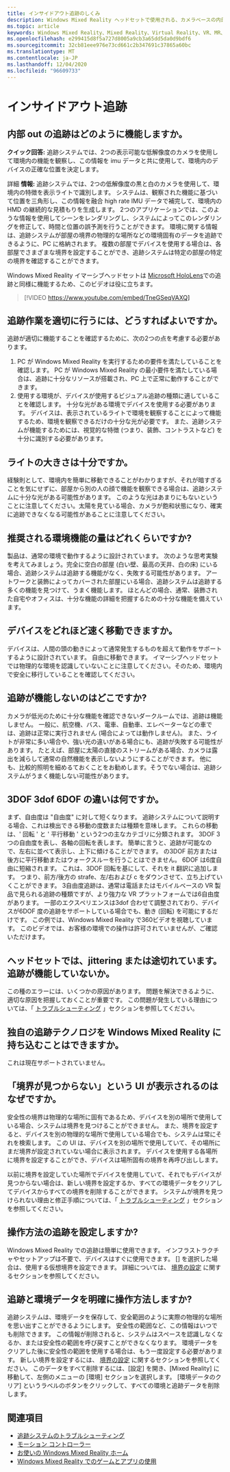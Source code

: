 ```yaml
---
title: インサイドアウト追跡のしくみ
description: Windows Mixed Reality ヘッドセットで使用される、カメラベースの内部 out 追跡システムに関する情報。
ms.topic: article
keywords: Windows Mixed Reality、Mixed Reality、Virtual Reality、VR、MR、インサイド out、インサイド out、追跡、カメラ
ms.openlocfilehash: e299415d8f5a727d8005a9cb3a65dd5da0d9bdf6
ms.sourcegitcommit: 32cb81eee976e73cd661c2b347691c37865a60bc
ms.translationtype: MT
ms.contentlocale: ja-JP
ms.lasthandoff: 12/04/2020
ms.locfileid: "96609733"
---
```

# <a name="inside-out-tracking"></a>インサイドアウト追跡

## <a name="how-does-inside-out-tracking-work"></a>内部 out の追跡はどのように機能しますか。

**クイック回答:** 追跡システムでは、2つの表示可能な低解像度のカメラを使用して環境内の機能を観察し、この情報を imu データと共に使用して、環境内のデバイスの正確な位置を決定します。

詳細 **情報:** 追跡システムでは、2つの低解像度の黒と白のカメラを使用して、環境内の特徴を表示ライトで識別します。 システムは、観察された機能に基づいて位置を三角形し、この情報を融合 high rate IMU データで補完して、環境内の HMD の継続的な見積もりを生成します。 2つのアプリケーションでは、このような情報を使用してシーンをレンダリングし、システムによってこのレンダリングを修正して、時間と位置の誤予測を行うことができます。 環境に関する情報は、追跡システムが部屋の境界の物理的な場所などの環境固有のデータを追跡できるように、PC に格納されます。 複数の部屋でデバイスを使用する場合は、各部屋でさまざまな境界を設定することができ、追跡システムは特定の部屋の特定の境界を確認することができます。

Windows Mixed Reality イマーシブヘッドセットは [Microsoft HoloLens](https://www.microsoft.com/en-us/hololens)での追跡と同様に機能するため、このビデオは役に立ちます。

>[!VIDEO https://www.youtube.com/embed/TneGSeqVAXQ]

## <a name="what-do-i-need-to-make-tracking-work-well"></a>追跡作業を適切に行うには、どうすればよいですか。

追跡が適切に機能することを確認するために、次の2つの点を考慮する必要があります。
1. PC が Windows Mixed Reality を実行するための要件を満たしていることを確認します。 PC が Windows Mixed Reality の最小要件を満たしている場合は、追跡に十分なリソースが搭載され、PC 上で正常に動作することができます。
2. 使用する環境が、デバイスが使用するビジュアル追跡の種類に適していることを確認します。 十分な光がある環境でデバイスを使用する必要があります。 デバイスは、表示されているライトで環境を観察することによって機能するため、環境を観察できるだけの十分な光が必要です。 また、追跡システムが機能するためには、視覚的な特徴 (つまり、装飾、コントラストなど) を十分に識別する必要があります。

## <a name="how-much-light-is-enough-light"></a>ライトの大きさは十分ですか。

経験則として、環境内を簡単に移動できることがわかりますが、それが暗すぎることを気にせずに、部屋から別の人の顔で機能を観察できる場合は、追跡システムに十分な光がある可能性があります。 このような光はあまりにもないということに注意してください。太陽を見ている場合、カメラが飽和状態になり、確実に追跡できなくなる可能性があることに注意してください。 

## <a name="what-is-the-recommended-amount-of-environmental-features"></a>推奨される環境機能の量はどれくらいですか?

製品は、通常の環境で動作するように設計されています。 次のような思考実験を考えてみましょう。完全に空白の部屋 (白い壁、最高の天井、白の床) にいる場合、追跡システムは追跡する機能がなく、失敗する可能性があります。 アートワークと装飾によってカバーされた部屋にいる場合、追跡システムは追跡する多くの機能を見つけて、うまく機能します。 ほとんどの場合、通常、装飾された自宅やオフィスは、十分な機能の詳細を把握するための十分な機能を備えています。

## <a name="how-fast-can-i-move-with-the-device"></a>デバイスをどれほど速く移動できますか。

デバイスは、人間の頭の動きによって通常発生するものを超えて動作をサポートするように設計されています。 自由に移動できます。 イマーシブヘッドセットでは物理的な環境を認識していないことに注意してください。そのため、環境内で安全に移行していることを確認してください。

## <a name="where-will-tracking-not-work"></a>追跡が機能しないのはどこですか?

カメラが低光のために十分な機能を確認できないダークルームでは、追跡は機能しません。 一般に、航空機、バス、電車、自動車、エレベーターなどの車では、追跡は正常に実行されません (場合によっては動作しません)。 また、ライトが非常に多い場合や、強い光の違いがある場合にも、追跡が失敗する可能性があります。 たとえば、部屋に太陽の直接のストリームがある場合、カメラは露出を減らして通常の自然機能を表示しないようにすることができます。 他にも、比較的照明を細めるておくことをお勧めします。そうでない場合は、追跡システムがうまく機能しない可能性があります。 

## <a name="what-is-the-difference-between-3dof-and-6dof"></a>3DOF 3dof 6DOF の違いは何ですか。

まず、自由度は "自由度" に対して短くなります。 追跡システムについて説明する場合、これは検出できる移動の度数または種類を意味します。 これらの移動は、' 回転 ' と ' 平行移動 ' という2つの主なカテゴリに分類されます。 3DOF 3 つの自由度を表し、各軸の回転を表します。 簡単に言うと、追跡が可能なので、左右に並べて表示し、上下に傾けることができます。 の3DOF 前方または後方に平行移動またはウォークスルーを行うことはできません。 6DOF は6度自由に短縮されます。 これは、3DOF 回転を基にして、それを it 翻訳に追加します。 つまり、前方/後方の strafe、左/右および c をダウンさせて、立ち上げていくことができます。 3自由度追跡は、通常は電話またはモバイルベースの VR 製品で見られる追跡の種類ですが、より強力な VR プラットフォームでは6自由度があります。 一部のエクスペリエンスは3dof 合わせて調整されており、デバイスが6DOF 度の追跡をサポートしている場合でも、動き (回転) を可能にするだけです。 この例では、Windows Mixed Reality で360ビデオを視聴しています。 このビデオでは、お客様の環境での操作は許可されていませんが、ご確認いただけます。

## <a name="things-are-jittering-or-stuttering-in-my-headset-is-my-tracking-not-working"></a>ヘッドセットでは、jittering または途切れています。 追跡が機能していないか。

この種のエラーには、いくつかの原因があります。 問題を解決できるように、適切な原因を把握しておくことが重要です。 この問題が発生している理由については、「 [トラブルシューティング](tracking.md) 」セクションを参照してください。

## <a name="can-i-bring-my-own-tracking-technology-to-windows-mixed-reality"></a>独自の追跡テクノロジを Windows Mixed Reality に持ち込むことはできますか。

これは現在サポートされていません。

## <a name="why-do-i-see-ui-that-says-cant-find-your-boundary"></a>「境界が見つからない」という UI が表示されるのはなぜですか。

安全性の境界は物理的な場所に固有であるため、デバイスを別の場所で使用している場合、システムは境界を見つけることができません。 また、境界を設定すると、デバイスを別の物理的な場所で使用している場合でも、システムは常にそれを検索します。 この UI は、デバイスを別の場所で使用していて、その場所にまだ境界が設定されていない場合に表示されます。 デバイスを使用する各場所に境界を設定することができ、デバイスは場所固有の境界を再呼び出しします。

以前に境界を設定していた場所でデバイスを使用していて、それでもデバイスが見つからない場合は、新しい境界を設定するか、すべての環境データをクリアしてデバイスからすべての境界を削除することができます。 システムが境界を見つけられない理由と修正手順については、「 [トラブルシューティング](tracking.md) 」セクションを参照してください。

## <a name="how-do-i-set-up-tracking"></a>操作方法の追跡を設定しますか?

Windows Mixed Reality での追跡は簡単に使用できます。 インフラストラクチャやセットアップは不要で、デバイスはすぐに使用できます。 [] を選択した場合は、使用する仮想境界を設定できます。 詳細については、 [境界の設定](set-up-windows-mixed-reality.md#set-up-your-room-boundary) に関するセクションを参照してください。

## <a name="how-do-i-clear-tracking-and-environment-data"></a>追跡と環境データを明確に操作方法しますか?

追跡システムは、環境データを保存して、安全範囲のように実際の物理的な場所を思い出すことができるようにします。 安全性の範囲など、この情報はいつでも削除できます。 この情報が削除されると、システムはスペースを認識しなくなるか、または安全性の範囲を呼び戻すことができなくなります。 環境データをクリアした後に安全性の範囲を使用する場合は、もう一度設定する必要があります。 新しい境界を設定するには、 [境界の設定](set-up-windows-mixed-reality.md#set-up-your-room-boundary) に関するセクションを参照してください。 このデータをすべて削除するには、[設定] を開き、[Mixed Reality] に移動して、左側のメニューの [環境] セクションを選択します。 [環境データのクリア] というラベルのボタンをクリックして、すべての環境と追跡データを削除します。

## <a name="see-also"></a>関連項目
* [追跡システムのトラブルシューティング](tracking.md)
* [モーション コントローラー](controllers-in-wmr.md)
* [お使いの Windows Mixed Reality ホーム](your-mixed-reality-home.md)
* [Windows Mixed Reality でのゲームとアプリの使用](using-games-and-apps-in-windows-mixed-reality.md)
